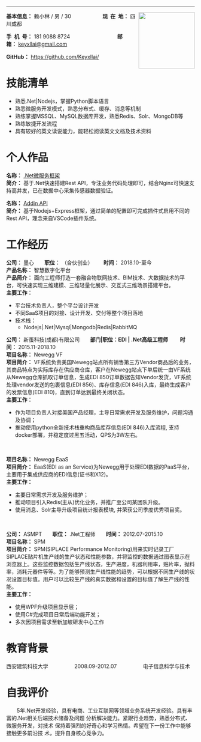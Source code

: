 
---
<div style="float:right">
    <img src="http://innomind-zj.smartbx.top/keyxllai.jpg" width="150">
</div>

**基本信息：** 赖小林 / 男 / 30&emsp;&emsp;&emsp;&emsp;&emsp;&emsp;**现&ensp;在&ensp;地：** 四川成都

**手&ensp;机&ensp;号：** 181 9088 8724&emsp;&emsp;&emsp;&emsp;&emsp;&emsp;&emsp;&emsp;&emsp;**邮&emsp;&emsp;箱：** keyxllai@gmail.com


**GitHub：** https://github.com/Keyxllai/ 


<h1>技能清单</h1>


- 熟悉.Net|Nodejs，掌握Python脚本语言
- 熟悉微服务开发模式，熟悉分布式、缓存、消息等机制
- 熟练掌握MSSQL、MySQL数据库开发，熟悉Redis、Solr、MongoDB等
- 熟练敏捷开发流程
- 具有较好的英文读说能力，能轻松阅读英文文档及技术资料


<h1>个人作品</h1>

**名称：** [.Net微服务框架](https://gitee.com/Shaun_Lai/SDChinaMobile)&emsp;&emsp;
<br/>
**简介：** 基于.Net快速搭建Rest API，专注业务代码处理即可，结合Nginx可快速支持高并发，已在数据中心采集传感器数据验证。

**名称：** [Addin API](https://github.com/Keyxllai/WorkStation)
<br/>
**简介：** 基于Nodejs+Express框架，通过简单的配置即可完成插件式启用不同的Rest API，理念来自VSCode插件系统。


<h1>工作经历</h1>

**公司：** 墨心&emsp;&emsp;**职位：** （合伙创业）&emsp;&emsp;**时间：** 2018.10-至今
<br/>
**产品名称：** 智慧数字化平台
<br/>
**产品简介：** 面向工程师打造一套融合物联网技术、BIM技术、大数据技术的平台，可快速实现三维建模、三维轻量化展示、交互式三维场景搭建平台。
<br/>
**主要工作：**
 - 平台技术负责人，整个平台设计开发
 - 不同SaaS项目的对接、设计开发、交付等整个项目落地
 - 技术栈：
   - Nodejs|.Net|Mysql|Mongodb|Redis|RabbitMQ

**公司：** 新蛋科技(成都)有限公司&emsp;&emsp;**部门|职位：EDI | .Net高级工程师** &emsp;&emsp;**时间：** 2015.11-2018.10
<br/>
**项目名称：** Newegg VF
<br/>
**项目简介：** VF系统负责美国Newegg站点所有销售第三方Vendor商品后的业务，其商品特点为实际库存在供应商仓库，客户在Newegg站点下单后统一由VF系统从Newegg仓库抓取订单信息，生成EDI 850订单数据告知Vendor发货，VF系统处理vendor发送的包裹信息(EDI 856)、库存信息(EDI 846)入库，最终生成客户的发票信息(EDI 810)，直到订单达到最终关闭状态。
<br/>
**主要工作：**
 - 作为项目负责人对接美国产品经理，主导日常需求开发及服务维护，问题沟通及协调；
 - 推动使用python全新技术栈重构商品库存信息(EDI 846)入库流程, 支持docker部署，并稳定度过黑五活动，QPS为3W左右。

 <br/>

**项目名称：** Newegg EaaS
<br/>
**项目简介：** EaaS(EDI as an Service)为Newegg用于处理EDI数据的PaaS平台，主要用于集成供应商的EDI信息(证书和X12)。
<br/>
**主要工作：**
 - 主要日常需求开发及服务维护；
 - 推动项目引入Redis(主从)优化业务，并推广至公司某团队升级。
 - 使用消息、Solr主导升级项目统计报表模块,  并荣获公司季度优秀项目奖。

<br/>

**公司：** ASMPT&emsp;&emsp;**职位：** .Net工程师&emsp;&emsp;**时间：** 2012.07-2015.10
<br/>
**项目名称：** SPM
<br/>
**项目简介：** SPM(SIPLACE Performance Monitoring)用来实时记录工厂SIPLACE贴片机生产线的生产状态和性能参数，并将监控的数据通过图表显示在浏览器上。这些监控数据包括生产线状态，生产进度，机器利用率，贴片率，抛料率，消耗元器件等等。为了能够预测生产线性能的趋势，可以根据不同生产线的状况设置目标值。用户可以比较生产线的真实数据和设置的目标值了解生产线的性能。
<br/>
**主要工作：**
 - 使用WPF升级项目显示层；
 - 使用C#完成项目日常后端功能开发；
 - 多次因项目需求至新加坡研发中心工作

<h1>教育背景</h1>

西安建筑科技大学&emsp;&emsp;&emsp;&emsp;&emsp;2008.09-2012.07&emsp;&emsp;&emsp;&emsp;&emsp;电子信息科学与技术

<h1>自我评价</h1>

&emsp;&emsp;5年.Net开发经验，具有电商、工业互联网等领域业务系统开发经验。具有丰富的.Net相关后端技术储备及问题
分析解决能力。紧跟行业趋势，熟悉分布式、微服务开发，对技术
保持着强烈的好奇心和学习热情。希望在下一份工作中能够接触更多前沿技
术，提升自身核心竞争力。

